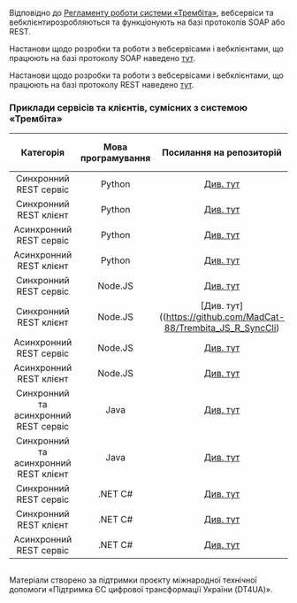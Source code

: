 Відповідно до [Регламенту роботи системи «Трембіта»](https://portal.trembita.gov.ua/media/website-media/Регламент_Трембіта_v4.0.pdf), вебсервіси та вебклієнтирозробляються та функціонують на базі протоколів SOAP або REST.

Настанови щодо розробки та роботи з вебсервісами і вебклієнтами, що працюють на базі протоколу SOAP наведено [тут](https://github.com/MadCat-88/Services-development-for-Trembita-system/blob/main/SOAP%20services%20development%20for%20Trembita%20system.md).

Настанови щодо розробки та роботи з вебсервісами і вебклієнтами, що працюють на базі протоколу REST наведено [тут](https://github.com/MadCat-88/Services-development-for-Trembita-system/blob/main/REST%20services%20development%20for%20Trembita%20system.md).

### Приклади сервісів та клієнтів, сумісних з системою «Трембіта»

|        Категорія        | Мова програмування |                          Посилання на репозиторій                           |        Категорія        | Мова програмування |                  Посилання на репозиторій                   |
|:-----------------------:|:------------------:|:---------------------------------------------------------------------------:|:-----------------------:|:------------------:|:-----------------------------------------------------------:|
| Синхронний REST сервіс  |       Python       |     [Див. тут](https://github.com/MadCat-88/Trembita_Py_R_SyncSrv)      | Синхронний SOAP сервіс  |       Python       | [Див. тут](https://github.com/MadCat-88/Trembita_Py_S_SyncSrv) |
| Синхронний REST клієнт  |       Python       |     [Див. тут](https://github.com/MadCat-88/Trembita_Py_R_SyncCli)      | Синхронний SOAP клієнт  |       Python       |                        [Див. тут](https://github.com/MadCat-88/Trembita_Py_S_SyncCli)                         |
| Асинхронний REST сервіс |       Python       |                                [Див. тут]()                                 | Асинхронний SOAP сервіс |       Python       |                        [Див. тут]()                         |
| Асинхронний REST клієнт |       Python       |                                [Див. тут]()                                 | Асинхронний SOAP клієнт |       Python       |                        [Див. тут]()                         |
| Синхронний REST сервіс  |      Node.JS       |                                [Див. тут](https://github.com/MadCat-88/Trembita_JS_R_SyncSrv)                                 | Синхронний SOAP сервіс  |      Node.JS       |                        [Див. тут]()                         |
| Синхронний REST клієнт  |      Node.JS       |                                [Див. тут]((https://github.com/MadCat-88/Trembita_JS_R_SyncCli)                                 | Синхронний SOAP клієнт  |      Node.JS       |                        [Див. тут]()                         |
| Асинхронний REST сервіс |      Node.JS       |                                [Див. тут]()                                 | Асинхронний SOAP сервіс |      Node.JS       |                        [Див. тут]()                         |
| Асинхронний REST клієнт |      Node.JS       |                                [Див. тут]()                                 | Асинхронний SOAP клієнт |      Node.JS       |                        [Див. тут]()                         |
| Синхронний та асинхронний REST сервіс  |        Java        |          [Див. тут](https://github.com/MadCat-88/Trembita_J_R_SyncSrv)          | Синхронний та асинхронний SOAP сервіс  |        Java        |  [Див. тут]([https://github.com/Wishmaster-sa/SpringWSsoap](https://github.com/MadCat-88/Trembita_J_S_SyncSrv))  |
| Синхронний та асинхронний REST клієнт  |        Java        |        [Див. тут](https://github.com/MadCat-88/Trembita_J_R_SyncCli)         | Синхронний та асинхронний SOAP клієнт  |        Java        |                        [Див. тут](https://github.com/MadCat-88/Trembita_J_S_SyncCli)                         |
| Синхронний REST сервіс  |      .NET C#       |                                [Див. тут]()                                 | Синхронний SOAP сервіс  |      .NET C#       |                        [Див. тут]()                         |
| Синхронний REST клієнт  |      .NET C#       |                                [Див. тут]()                                 | Синхронний SOAP клієнт  |      .NET C#       |                        [Див. тут]()                         |
| Асинхронний REST сервіс |      .NET C#       |                                [Див. тут]()                                 | Асинхронний SOAP сервіс |      .NET C#       |                        [Див. тут]()                         |


 ## 
Матеріали створено за підтримки проєкту міжнародної технічної допомоги «Підтримка ЄС цифрової трансформації України (DT4UA)».
